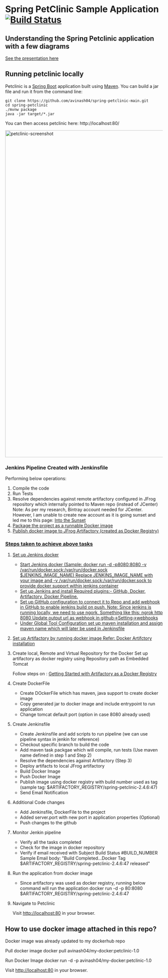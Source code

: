 # Spring PetClinic Sample Application [![Build Status](https://travis-ci.org/spring-projects/spring-petclinic.png?branch=main)](https://travis-ci.org/spring-projects/spring-petclinic/)

## Understanding the Spring Petclinic application with a few diagrams
<a href="https://speakerdeck.com/michaelisvy/spring-petclinic-sample-application">See the presentation here</a>

## Running petclinic locally
Petclinic is a [Spring Boot](https://spring.io/guides/gs/spring-boot) application built using [Maven](https://spring.io/guides/gs/maven/). You can build a jar file and run it from the command line:


```
git clone https://github.com/avinash04/spring-petclinic-main.git
cd spring-petclinic
./mvnw package
java -jar target/*.jar
```

You can then access petclinic here: http://localhost:80/

<img width="1042" alt="petclinic-screenshot" src="https://cloud.githubusercontent.com/assets/838318/19727082/2aee6d6c-9b8e-11e6-81fe-e889a5ddfded.png">


### Jenkins Pipeline Created with Jenkinsfile

Performing below operations:

1) Compile the code
2) Run Tests
3) Resolve dependencies against remote artifactory configured in JFrog repository which internally pointed to Maven repo (instead of JCenter)
   Note: As per my research, Bintray account needed for JCenter. 
   However, I am unable to create new account as it is going sunset and led me to this page:
   <a href="https://jfrog.com/blog/into-the-sunset-bintray-jcenter-gocenter-and-chartcenter">Into the Sunset
4) Package the project as a runnable Docker image
5) Publish docker image to JFrog Artifactory (created as Docker Registry)

### Steps taken to achieve above tasks

1) Set up Jenkins docker
   - Start Jenkins docker 
     (Sample: docker run -d -p8080:8080 -v /var/run/docker.sock:/var/run/docker.sock $JENKINS_IMAGE_NAME)
     Replace JENKINS_IMAGE_NAME with your image and -v /var/run/docker.sock:/var/run/docker.sock to provide docker support within jenkins container
   - Set up Jenkins and install Required plugins:- GitHub, Docker, Artifactory, Docker Pipeline.
   - Set up GitHub configuration to connect it to Repo and add webhook in GitHub to enable jenkins build on push.
     Note: Since jenkins is running locally, we need to use ngork, Something like this:
     ngrok http 8080
     Update output url as webhook in github->Setting->webhooks
   - Under Global Tool Configuration set up maven installation and assign maven name which will later be used in Jenkinsfile
   
2) Set up Artifactory by running docker image
   Refer: <a href="https://jfrog.com/artifactory/install/">Docker Artifctory installation</a>

3) Create local, Remote and Virtual Repository for the Docker
   Set up artifactory as docker registry using Repository path as Embedded Tomcat
   
   Follow steps on : <a href="https://www.jfrog.com/confluence/display/JFROG/Getting+Started+with+Artifactory+as+a+Docker+Registry#GettingStartedwithArtifactoryasaDockerRegistry-GettingStartedwithArtifactoryProOn-Prem">Getting Started with Artifactory as a Docker Registry</a>
   
4) Create DockerFile
   - Create DOckerFile which has maven, java support to create docker image
   - Copy generated jar to docker image and include entrypoint to run application
   - Change tomcat default port (option in case 8080 already used)

5) Create Jenkinsfile
   - Create Jenkinsfile and add scripts to run pipeline (we can use pipeline syntax in jenkin for reference)
   - Checkout specific branch to build the code
   - Add maven task packgae which will compile, run tests (Use maven name defined in step 1 and Step 2)
   - Resolve the dependencies against Artifactory (Step 3)
   - Deploy artifacts to local JFrog artifactory
   - Build Docker Image
   - Push Docker Image
   - Publish image using docker registry with build number used as tag 
     (sample tag: $ARTIFACTORY_REGISTRY/spring-petclinic-2.4.6:47)
   - Send Email Notification

6) Additional Code changes
   - Add Jenkinsfile, DockerFile to the project
   - Added server.port with new port in application properties (Optional)
   - Push changes to the github
   
7) Monitor Jenkin pipeline
   - Verify all the tasks completed
   - Check for the image in docker repository
   - Verify if email received with Subject Build Status #BUILD_NUMBER
     Sample Email body: "Build Completed...Docker Tag $ARTIFACTORY_REGISTRY/spring-petclinic-2.4.6:47 released"

8) Run the application from docker image
   - Since artifactory was used as docker registry, running below command will run the application
     docker run -d -p 80:8080 $ARTIFACTORY_REGISTRY/spring-petclinic-2.4.6:47

9) Navigate to Petclinic

    Visit [http://localhost:80](http://localhost:80) in your browser.
    


## How to use docker image attached in this repo?

Docker image was already updated to my dockerhub repo

Pull docker image
docker pull avinash04/my-docker:petclinic-1.0

Run Docker Image
docker run -d -p avinash04/my-docker:petclinic-1.0

Visit [http://localhost:80](http://localhost:80) in your browser.
